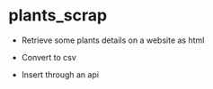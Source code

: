 # plants_scrap

- Retrieve some plants details on a website as html

- Convert to csv

- Insert through an api
